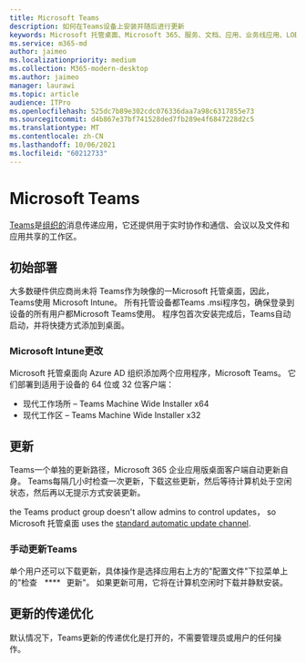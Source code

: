 ```yaml
---
title: Microsoft Teams
description: 如何在Teams设备上安装并随后进行更新
keywords: Microsoft 托管桌面、Microsoft 365、服务、文档、应用、业务线应用、LOB 应用
ms.service: m365-md
author: jaimeo
ms.localizationpriority: medium
ms.collection: M365-modern-desktop
ms.author: jaimeo
manager: laurawi
ms.topic: article
audience: ITPro
ms.openlocfilehash: 525dc7b89e302cdc076336daa7a98c6317855e73
ms.sourcegitcommit: d4b867e37bf741528ded7fb289e4f6847228d2c5
ms.translationtype: MT
ms.contentlocale: zh-CN
ms.lasthandoff: 10/06/2021
ms.locfileid: "60212733"
---
```

# <a name="microsoft-teams"></a>Microsoft Teams

[Teams](https://www.microsoft.com/microsoft-365/microsoft-teams/group-chat-software)是[组织的](https://support.microsoft.com/office/microsoft-teams-basics-6d5f52e6-5306-4096-ac24-c3082b79eaf0)消息传递应用，它还提供用于实时协作和通信、会议以及文件和应用共享的工作区。

## <a name="initial-deployment"></a>初始部署

大多数硬件供应商尚未将 Teams作为映像的一Microsoft 托管桌面，因此，Teams使用 Microsoft Intune。 所有托管设备都Teams .msi程序包[](/MicrosoftTeams/msi-deployment#how-the-microsoft-teams-msi-package-works)，确保登录到设备的所有用户都Microsoft Teams使用。 程序包首次安装完成后，Teams自动启动，并将快捷方式添加到桌面。

### <a name="microsoft-intune-changes"></a>Microsoft Intune更改

Microsoft 托管桌面向 Azure AD 组织添加两个应用程序，Microsoft Teams。 它们部署到适用于设备的 64 位或 32 位客户端：  

- 现代工作场所 – Teams Machine Wide Installer x64  
- 现代工作区 – Teams Machine Wide Installer x32

## <a name="updates"></a>更新

Teams一个单独的更新路径，Microsoft 365 企业应用版桌面客户端自动更新自身。 Teams每隔几小时检查一次更新，下载这些更新，然后等待计算机处于空闲状态，然后再以无提示方式安装更新。  

the Teams product group doesn't allow admins to control updates， so Microsoft 托管桌面 uses the [standard automatic update channel](/microsoftteams/teams-client-update#can-admins-deploy-updates-instead-of-teams-auto-updating).

### <a name="manually-updating-teams"></a>手动更新Teams

单个用户还可以下载更新，具体操作是选择应用右上方的"配置文件"下拉菜单上的"检查    ****   更新"。 如果更新可用，它将在计算机空闲时下载并静默安装。

## <a name="delivery-optimization-of-updates"></a>更新的传递优化

默认情况下，Teams更新的传递优化是打开的，不需要管理员或用户的任何操作。